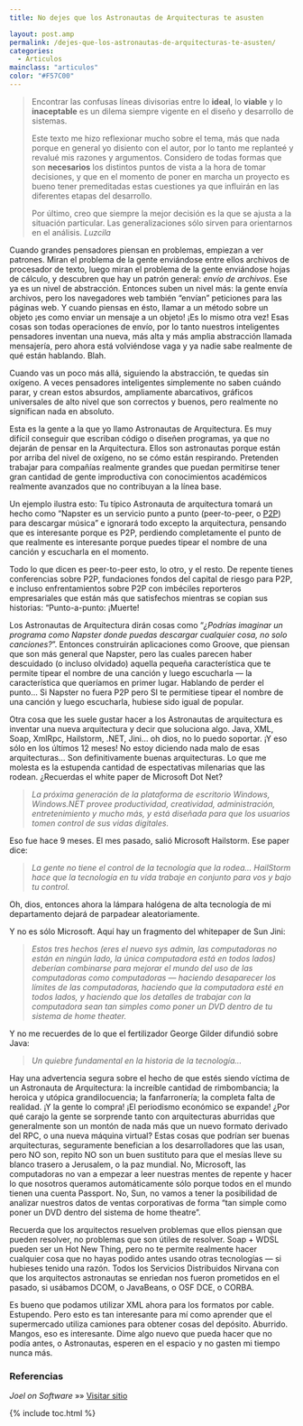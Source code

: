 ```yaml
---
title: No dejes que los Astronautas de Arquitecturas te asusten

layout: post.amp
permalink: /dejes-que-los-astronautas-de-arquitecturas-te-asusten/
categories:
  - Articulos
mainclass: "articulos"
color: "#F57C00"
---
```

> Encontrar las confusas líneas divisorias entre lo **ideal**, lo **viable** y lo **inaceptable** es un dilema siempre vigente en el diseño y desarrollo de sistemas.
>
> Este texto me hizo reflexionar mucho sobre el tema, más que nada porque en general yo disiento con el autor, por lo tanto me replanteé y revalué mis razones y argumentos. Considero de todas formas que son **necesarios** los distintos puntos de vista a la hora de tomar decisiones, y que en el momento de poner en marcha un proyecto es bueno tener premeditadas estas cuestiones ya que influirán en las diferentes etapas del desarrollo.
>
> Por último, creo que siempre la mejor decisión es la que se ajusta a la situación particular. Las generalizaciones sólo sirven para orientarnos en el análisis. *Luzcila*

Cuando grandes pensadores piensan en problemas, empiezan a ver patrones. Miran el problema de la gente enviándose entre ellos archivos de procesador de texto, luego miran el problema de la gente enviándose hojas de cálculo, y descubren que hay un patrón general: *envío de archivos*. Ese ya es un nivel de abstracción. Entonces suben un nivel más: la gente envía archivos, pero los navegadores web también “envían” peticiones para las páginas web. Y cuando piensas en ésto, llamar a un método sobre un objeto ¡es como enviar un mensaje a un objeto! ¡Es lo mismo otra vez! Esas cosas son todas operaciones de envío, por lo tanto nuestros inteligentes pensadores inventan una nueva, más alta y más amplia abstracción llamada mensajería, pero ahora está volviéndose vaga y ya nadie sabe realmente de qué están hablando. Blah.

<!--ad-->

Cuando vas un poco más allá, siguiendo la abstracción, te quedas sin oxígeno. A veces pensadores inteligentes simplemente no saben cuándo parar, y crean estos absurdos, ampliamente abarcativos, gráficos universales de alto nivel que son correctos y buenos, pero realmente no significan nada en absoluto.

Esta es la gente a la que yo llamo Astronautas de Arquitectura. Es muy difícil conseguir que escriban código o diseñen programas, ya que no dejarán de pensar en la Arquitectura. Ellos son astronautas porque están por arriba del nivel de oxígeno, no se cómo están respirando. Pretenden trabajar para compañías realmente grandes que puedan permitirse tener gran cantidad de gente improductiva con conocimientos académicos realmente avanzados que no contribuyan a la línea base.

Un ejemplo ilustra esto: Tu típico Astronauta de arquitectura tomará un hecho como “Napster es un servicio punto a punto (peer-to-peer, o [P2P][1]) para descargar música” e ignorará todo excepto la arquitectura, pensando que es interesante porque es P2P, perdiendo completamente el punto de que realmente es interesante porque puedes tipear el nombre de una canción y escucharla en el momento.

Todo lo que dicen es peer-to-peer esto, lo otro, y el resto. De repente tienes conferencias sobre P2P, fundaciones fondos del capital de riesgo para P2P, e incluso enfrentamientos sobre P2P con imbéciles reporteros empresariales que están más que satisfechos mientras se copian sus historias: “Punto-a-punto: ¡Muerte!

Los Astronautas de Arquitectura dirán cosas como “*¿Podrías imaginar un programa como Napster donde puedas descargar cualquier cosa, no solo canciones?*”. Entonces construirán aplicaciones como Groove, que piensan que son más general que Napster, pero las cuales parecen haber descuidado (o incluso olvidado) aquella pequeña característica que te permite tipear el nombre de una canción y luego escucharla &#8212; la característica que queríamos en primer lugar. Hablando de perder el punto… Si Napster no fuera P2P pero SI te permitiese tipear el nombre de una canción y luego escucharla, hubiese sido igual de popular.

Otra cosa que les suele gustar hacer a los Astronautas de arquitectura es inventar una nueva arquitectura y decir que soluciona algo. Java, XML, Soap, XmlRpc, Hailstorm, .NET, Jini… oh dios, no lo puedo soportar. ¡Y eso sólo en los últimos 12 meses!
No estoy diciendo nada malo de esas arquitecturas… Son definitivamente buenas arquitecturas. Lo que me molesta es la estupenda cantidad de espectativas milenarias que las rodean. ¿Recuerdas el white paper de Microsoft Dot Net?

> *La próxima generación de la plataforma de escritorio Windows, Windows.NET provee productividad, creatividad, administración, entretenimiento y mucho más, y está diseñada para que los usuarios tomen control de sus vidas digitales.*

Eso fue hace 9 meses. El mes pasado, salió Microsoft Hailstorm. Ese paper dice:

> *La gente no tiene el control de la tecnología que la rodea… HailStorm hace que la tecnología en tu vida trabaje en conjunto para vos y bajo tu control.*

Oh, dios, entonces ahora la lámpara halógena de alta tecnología de mi departamento dejará de parpadear aleatoriamente.

Y no es sólo Microsoft. Aquí hay un fragmento del whitepaper de Sun Jini:

> *Estos tres hechos (eres el nuevo sys admin, las computadoras no están en ningún lado, la única computadora está en todos lados) deberían combinarse para mejorar el mundo del uso de las computadoras como computadoras &#8212; haciendo desaparecer los límites de las computadoras, haciendo que la computadora esté en todos lados, y haciendo que los detalles de trabajar con la computadora sean tan simples como poner un DVD dentro de tu sistema de home theater.*

Y no me recuerdes de lo que el fertilizador George Gilder difundió sobre Java:

> *Un quiebre fundamental en la historia de la tecnología…*

Hay una advertencia segura sobre el hecho de que estés siendo víctima de un Astronauta de Arquitectura: la increíble cantidad de rimbombancia; la heroica y utópica grandilocuencia; la fanfarronería; la completa falta de realidad. ¡Y la gente lo compra! ¡El periodismo económico se expande!
¿Por qué carajo la gente se sorprende tanto con arquitecturas aburridas que generalmente son un montón de nada más que un nuevo formato derivado del RPC, o una nueva máquina virtual? Estas cosas que podrían ser buenas arquitecturas, seguramente benefician a los desarrolladores que las usan, pero NO son, repito NO son un buen sustituto para que el mesías lleve su blanco trasero a Jerusalem, o la paz mundial. No, Microsoft, las computadoras no van a empezar a leer nuestras mentes de repente y hacer lo que nosotros queramos automáticamente sólo porque todos en el mundo tienen una cuenta Passport. No, Sun, no vamos a tener la posibilidad de analizar nuestros datos de ventas corporativas de forma “tan simple como poner un DVD dentro del sistema de home theatre”.

Recuerda que los arquitectos resuelven problemas que ellos piensan que pueden resolver, no problemas que son útiles de resolver. Soap + WDSL pueden ser un Hot New Thing, pero no te permite realmente hacer cualquier cosa que no hayas podido antes usando otras tecnologías &#8212; si hubieses tenido una razón. Todos los Servicios Distribuidos Nirvana con que los arquitectos astronautas se enriedan nos fueron prometidos en el pasado, si usábamos DCOM, o JavaBeans, o OSF DCE, o CORBA.

Es bueno que podamos utilizar XML ahora para los formatos por cable. Estupendo. Pero esto es tan interesante para mí como aprender que el supermercado utiliza camiones para obtener cosas del depósito. Aburrido. Mangos, eso es interesante. Dime algo nuevo que pueda hacer que no podía antes, o Astronautas, esperen en el espacio y no gasten mi tiempo nunca más.

### Referencias

*Joel on Software* »» <a href="http://www.joelonsoftware.com/articles/fog0000000018.html" target="_blank">Visitar sitio</a>



 [1]: https://elbauldelprogramador.com/bittorrent-sync-tus-archivos-sincronizados-sin-intermediarios/ "BitTorrent Sync: Tus archivos sincronizados sin intermediarios"

{% include toc.html %}
